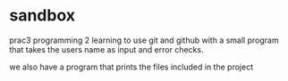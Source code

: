 # sandbox
prac3 programming 2
learning to use git and github with a small program
that takes the users name as input and error checks.

we also have a program that prints the files included in the project

